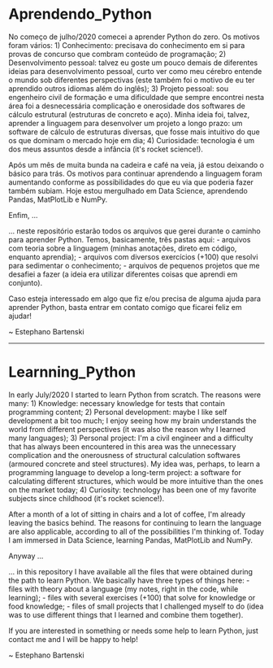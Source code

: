 # Aprendendo_Python
No começo de julho/2020 comecei a aprender Python do zero. Os motivos foram vários:
    1) Conhecimento: precisava do conhecimento em si para provas de concurso que combram conteúdo de programação;
    2) Desenvolvimento pessoal: talvez eu goste um pouco demais de diferentes ideias para desenvolvimento pessoal, curto ver como meu cérebro entende o mundo sob diferentes            perspectivas (este também foi o motivo de eu ter aprendido outros idiomas além do inglês);
    3) Projeto pessoal: sou engenheiro civil de formação e uma dificuldade que sempre encontrei nesta área foi a desnecessária complicação e onerosidade dos softwares de cálculo        estrutural (estruturas de concreto e aço). Minha ideia foi, talvez, aprender a linguagem para desenvolver um projeto a longo prazo: um software de cálculo de estruturas          diversas, que fosse mais intuitivo do que os que dominam o mercado hoje em dia;
    4) Curiosidade: tecnologia é um dos meus assuntos desde a infância (it's rocket science!).

Após um mês de muita bunda na cadeira e café na veia, já estou deixando o básico para trás. Os motivos para continuar aprendendo a linguagem foram aumentando conforme as possibilidades do que eu via que poderia fazer também subiam. Hoje estou mergulhado em Data Science, aprendendo Pandas, MatPlotLib e NumPy. 

Enfim, ...

... neste repositório estarão todos os arquivos que gerei durante o caminho para aprender Python. Temos, basicamente, três pastas aqui:
    - arquivos com teoria sobre a linguagem (minhas anotações, direto em código, enquanto aprendia);
    - arquivos com diversos exercícios (+100) que resolvi para sedimentar o conhecimento;
    - arquivos de pequenos projetos que me desafiei a fazer (a ideia era utilizar diferentes coisas que aprendi em conjunto).

Caso esteja interessado em algo que fiz e/ou precisa de alguma ajuda para aprender Python, basta entrar em contato comigo que ficarei feliz em ajudar!

~ Estephano Bartenski

---------------------------------------------------------------------------------------------------------------------------------------------------------------------------------

# Learnning_Python
In early July/2020 I started to learn Python from scratch. The reasons were many:
    1) Knowledge: necessary knowledge for tests that contain programming content;
    2) Personal development: maybe I like self development a bit too much; I enjoy seeing how my brain understands the world from different perspectives (it was also the reason        why I learned many languages);
    3) Personal project: I'm a civil engineer and a difficulty that has always been encountered in this area was the unnecessary complication and the onerousness of structural          calculation softwares (armoured concrete and steel structures). My idea was, perhaps, to learn a programming language to develop a long-term project: a software for              calculating different structures, which would be more intuitive than the ones on the market today;
    4) Curiosity: technology has been one of my favorite subjects since childhood (it's rocket science!).

After a month of a lot of sitting in chairs and a lot of coffee, I'm already leaving the basics behind. The reasons for continuing to learn the language are also applicable, according to all of the possibilities I'm thinking of. Today I am immersed in Data Science, learning Pandas, MatPlotLib and NumPy.

Anyway ...

... in this repository I have available all the files that were obtained during the path to learn Python. We basically have three types of things here:
    - files with theory about a language (my notes, right in the code, while learning);
    - files with several exercises (+100) that solve for knowledge or food knowledge;
    - files of small projects that I challenged myself to do (idea was to use different things that I learned and combine them together).

If you are interested in something or needs some help to learn Python, just contact me and I will be happy to help!

~ Estephano Bartenski
